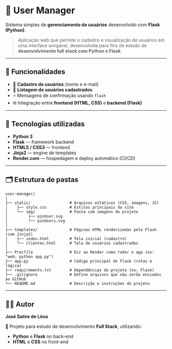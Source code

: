 # 🧩 User Manager

Sistema simples de **gerenciamento de usuários** desenvolvido com **Flask (Python)**.  
> Aplicação web que permite o cadastro e visualização de usuários em uma interface amigável, desenvolvida para fins de estudo de **desenvolvimento full stack com Python e Flask**.


---

## 🚀 Funcionalidades

- 📝 **Cadastro de usuários** (nome e e-mail)  
- 👥 **Listagem de usuários cadastrados**  
- ⚡ Mensagens de confirmação usando `flash`  
- 🌐 Integração entre **frontend (HTML, CSS)** e **backend (Flask)**  

---

## 🧠 Tecnologias utilizadas

- **Python 3**
- **Flask** — framework backend
- **HTML5 / CSS3** — frontend
- **Jinja2** — engine de templates
- **Render.com** — hospedagem e deploy automático (CI/CD)

---

## 🗂️ Estrutura de pastas

```
user-manager/
│
├── static/                 # Arquivos estáticos (CSS, imagens, JS)
│    ├── style.css          # Estilos principais do site
│    └── img/               # Pasta com imagens do projeto
│         ├── pinUser.svg
│         └── pinUsers.svg
│
├── templates/              # Páginas HTML renderizadas pelo Flask (com Jinja2)
│    ├── index.html         # Tela inicial (cadastro)
│    └── clientes.html      # Tela de usuários cadastrados
│
├── Procfile                # Diz ao Render como rodar o app (ex: "web: python app.py")
├── app.py                  # Código principal do Flask (rotas e lógica)
├── requirements.txt        # Dependências do projeto (ex: Flask)
├── .gitignore              # Define arquivos que não serão enviados ao GitHub
└── README.md               # Descrição e instruções do projeto
```
---

## 🧑‍💻 Autor

**José Satiro de Lima**

💼 Projeto para estudo de desenvolvimento **Full Stack**, utilizando:
- **Python** e **Flask** no back-end  
- **HTML** e **CSS** no front-end
